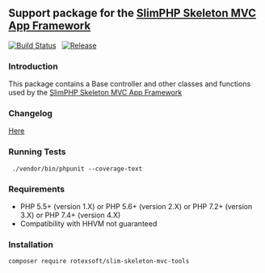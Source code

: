 ## Support package for the [SlimPHP Skeleton MVC App Framework](https://github.com/rotexsoft/slim-skeleton-mvc-app)

[![Build Status](https://img.shields.io/travis/rotexsoft/slim-skeleton-mvc-tools/master.png?style=flat-square)](https://travis-ci.org/rotexsoft/slim-skeleton-mvc-tools) &nbsp; 
[![Release](https://img.shields.io/github/release/rotexsoft/slim-skeleton-mvc-tools.png?style=flat-square)](https://github.com/rotexsoft/slim-skeleton-mvc-tools/releases/latest) &nbsp; 

### Introduction

This package contains a Base controller and other classes and functions used by the [SlimPHP Skeleton MVC App Framework](https://github.com/rotexsoft/slim-skeleton-mvc-app)

### Changelog

[Here](https://github.com/rotexsoft/slim-skeleton-mvc-tools/releases)

### Running Tests

  ` ./vendor/bin/phpunit --coverage-text`

### Requirements

* PHP 5.5+ (version 1.X) or PHP 5.6+ (version 2.X) or PHP 7.2+ (version 3.X) or PHP 7.4+ (version 4.X)
* Compatibility with HHVM not guaranteed

### Installation
`composer require rotexsoft/slim-skeleton-mvc-tools`
